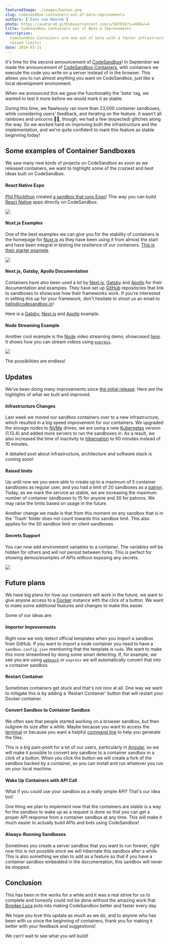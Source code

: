 ```yaml
---
featuredImage: ./images/banner.png
slug: codesandbox-containers-out-of-beta-improvements
authors: ['Ives van Hoorne']
photo: https://avatars0.githubusercontent.com/u/587016?s=460&v=4
title: CodeSandbox Containers out of Beta & Improvements
description:
  CodeSandbox Containers are now out of beta with a faster infrastructure and
  raised limits!
date: 2019-03-21
---
```


It's time for the second announcement of [CodeSandbox](https://codesandbox.io)!
In September we made the announcement of
[CodeSandbox Containers](/post/announcing-codesandbox-containers), with
containers we execute the code you write on a server instead of in the browser.
This allows you to run almost anything you want on CodeSandbox, just like a
local development environment.

When we announced this we gave the functionality the 'beta' tag, we wanted to
test it more before we would mark it as stable.

During this time, we flawlessly ran more than 23,000 container sandboxes, while
considering users' feedback, and iterating on the feature. It wasn't all
rainbows and unicorns 🌈🦄, though, we had a few (expected) glitches along the
way. So we worked hard on improving both the infrastructure and the
implementation, and we're quite confident to mark this feature as stable
beginning today!

## Some examples of Container Sandboxes

We saw many new kinds of projects on CodeSandbox as soon as we released
containers, we want to highlight some of the craziest and best ideas built on
CodeSandbox.

#### React Native Expo

[Phil Plückthun](https://twitter.com/_philpl) created
[a sandbox that runs Expo](https://codesandbox.io/s/wkjn0zlxpw)! This way you
can build [React Native](https://github.com/facebook/react-native) apps directly
on CodeSandbox.

![](images/0.png)

#### Nuxt.js Examples

One of the best examples we can give you for the stability of containers is the
homepage for [Nuxt.js](https://github.com/nuxt/nuxt.js) as they have been using
it from almost the start and have been integral in testing the resilience of our
containers.
[This is their starter example](https://codesandbox.io/s/github/nuxt/codesandbox-nuxt/tree/master?fontsize=14).

![](images/1.png)

#### Next.js, Gatsby, Apollo Documentation

Containers have also been used a lot by
[Next.js](https://github.com/zeit/next.js),
[Gatsby](https://github.com/gatsbyjs/gatsby) and
[Apollo](https://www.apollographql.com) for their documentation and examples.
They have set up [GitHub](https://github.com) repositories that link to
sandboxes to showcase how their frameworks work. If you're interested in setting
this up for your framework, don't hesitate to shoot us an email to
hello@codesandbox.io!

Here is a
[Gatsby](https://codesandbox.io/s/github/gatsbyjs/gatsby-starter-default/tree/master),
[Next.js](https://codesandbox.io/s/github/zeit/next.js/tree/master/examples/hello-world)
and [Apollo](https://codesandbox.io/s/apollo-server) example.

#### Node Streaming Example

Another cool example is the [Node](https://github.com/nodejs/node) video
streaming demo, showcased [here](https://codesandbox.io/s/14n6q1yr33). It shows
how you can stream videos using
[`express`](https://github.com/expressjs/express).

![](images/2.png)

The possibilities are endless!

## Updates

We've been doing many improvements since
[the initial release](/post/codesandbox-an-online-react-editor). Here are the
highlights of what we built and improved.

#### Infrastructure Changes

Last week we moved our sandbox containers over to a new infrastructure, which
resulted in a big speed improvement for our containers. We upgraded the storage
nodes to [NVMe](https://en.wikipedia.org/wiki/NVM_Express) drives, we are using
a new [Kubernetes](https://kubernetes.io) version (1.13.4) and added more
servers to run the sandboxes in. As a result, we also increased the time of
inactivity to
[hibernation](<https://en.wikipedia.org/wiki/Hibernation_(computing)>) to 60
minutes instead of 10 minutes.

A detailed post about infrastructure, architecture and software stack is coming
soon!

#### Raised limits

Up until now we you were able to create up to a maximum of 5 container sandboxes
as regular user, and you had a limit of 20 sandboxes as a
[patron](https://codesandbox.io/patron). Today, as we mark the service as
stable, we are increasing the maximum number of container sandboxes to 15 for
anyone and 30 for patrons. We may raise the limits based on usage in the future.

Another change we made is that from this moment on any sandbox that is in the
'Trash' folder does not count towards this sandbox limit. This also applies for
the 50 sandbox limit on client sandboxes.

#### Secrets Support

You can now add environment variables to a container. The variables will be
hidden for others and will not persist between forks. This is perfect for
showing demos/examples of APIs without exposing any secrets.

![](images/3.png)

## Future plans

We have big plans for how our containers will work in the future, we want to
give anyone access to a [Docker](https://docker.com) instance with the click of
a button. We want to make some additional features and changes to make this
easier.

Some of our ideas are:

#### Importer Improvements

Right now we only detect official templates when you import a sandbox from
GitHub. If you want to import a node container you need to have a
`sandbox.config.json` mentioning that the template is `node`. We want to make
this more streamlined by doing some smart detecting. If, for example, we see you
are using [`webpack`](https://github.com/webpack/webpack) or `express` we will
automatically convert that into a container sandbox

#### Restart Container

Sometimes containers get stuck and that's not nice at all. One way we want to
mitigate this is by adding a 'Restart Container' button that will restart your
Docker container.

#### Convert Sandbox to Container Sandbox

We often saw that people started working on a browser sandbox, but then outgrew
its size after a while. Maybe because you want to access the
[terminal](https://en.wikipedia.org/wiki/Computer_terminal) or because you want
a helpful [command line](https://nl.wikipedia.org/wiki/Command-line-interface)
to help you generate the files.

This is a big pain-point for a lot of our users, particularly in
[Angular](https://github.com/angular/angular), so we will make it possible to
convert any sandbox to a container sandbox in a click of a button. When you
click the button we will create a fork of the sandbox backed by a container, so
you can install and run whatever you run on your local machine.

#### Wake Up Containers with API Call

What if you could use your sandbox as a really simple API? That's our idea too!

One thing we plan to implement now that the containers are stable is a way for
the sandbox to wake up as a request is done so that you can get a proper API
response from a container sandbox at any time. This will make it much easier to
actually build APIs and bots using CodeSandbox!

#### Always-Running Sandboxes

Sometimes you create a server sandbox that you want to run forever, right now
this is not possible since we will hibernate this sandbox after a while. This is
also something we plan to add as a feature so that if you have a container
sandbox embedded in the documentation, this sandbox will never be stopped.

## Conclusion

This has been in the works for a while and it was a real strive for us to
complete and honestly could not be done without the amazing work that
[Bogdan Luca](https://twitter.com/lucabogdan) puts into making CodeSandbox
better and faster every day.

We hope you love this update as much as we do, and to anyone who has been with
us since the beginning of containers, thank you for making it better with your
feedback and suggestions!

We can't wait to see what you will build!
